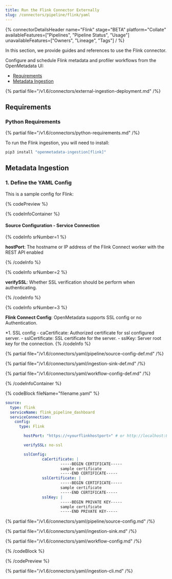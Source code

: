 ```yaml
---
title: Run the Flink Connector Externally
slug: /connectors/pipeline/flink/yaml
---
```


{% connectorDetailsHeader
name="Flink"
stage="BETA"
platform="Collate"
availableFeatures=["Pipelines", "Pipeline Status", "Usage"]
unavailableFeatures=["Owners", "Lineage", "Tags"]
/ %}


In this section, we provide guides and references to use the Flink connector.

Configure and schedule Flink metadata and profiler workflows from the OpenMetadata UI:

- [Requirements](#requirements)
- [Metadata Ingestion](#metadata-ingestion)

{% partial file="/v1.6/connectors/external-ingestion-deployment.md" /%}

## Requirements

### Python Requirements

{% partial file="/v1.6/connectors/python-requirements.md" /%}

To run the Flink ingestion, you will need to install:

```bash
pip3 install "openmetadata-ingestion[flink]"
```

## Metadata Ingestion

### 1. Define the YAML Config

This is a sample config for Flink:

{% codePreview %}

{% codeInfoContainer %}

#### Source Configuration - Service Connection

{% codeInfo srNumber=1 %}

**hostPort**: The hostname or IP address of the Flink Connect worker with the REST API enabled

{% /codeInfo %}

{% codeInfo srNumber=2 %}

**verifySSL**: Whether SSL verification should be perform when authenticating.

{% /codeInfo %}

{% codeInfo srNumber=3 %}

**Flink Connect Config**: OpenMetadata supports SSL config or no Authentication.

*1. SSL config
    - caCertificate: Authorized certificate for ssl configured server.
    - sslCertificate: SSL certificate for the server.
    - sslKey: Server root key for the connection.
{% /codeInfo %}


{% partial file="/v1.6/connectors/yaml/pipeline/source-config-def.md" /%}

{% partial file="/v1.6/connectors/yaml/ingestion-sink-def.md" /%}

{% partial file="/v1.6/connectors/yaml/workflow-config-def.md" /%}

{% /codeInfoContainer %}

{% codeBlock fileName="filename.yaml" %}


```yaml {% isCodeBlock=true %}
source:
  type: flink
  serviceName: flink_pipeline_dashboard
  serviceConnection:
    config:
      type: Flink
```
```yaml {% srNumber=1 %}
        hostPort: "https://<yourflinkhostport>" # or http://localhost:8083 or http://127.0.0.1:8083
```
```yaml {% srNumber=2 %}
        verifySSL: no-ssl
```
```yaml {% srNumber=3 %}
        sslConfig:
                caCertificate: |
                        -----BEGIN CERTIFICATE-----
                        sample certificate
                        -----END CERTIFICATE-----
                sslCertificate: |
                        -----BEGIN CERTIFICATE-----
                        sample certificate
                        -----END CERTIFICATE-----
                sslKey: |
                        -----BEGIN PRIVATE KEY-----
                        sample certificate
                        -----END PRIVATE KEY-----
```

{% partial file="/v1.6/connectors/yaml/pipeline/source-config.md" /%}

{% partial file="/v1.6/connectors/yaml/ingestion-sink.md" /%}

{% partial file="/v1.6/connectors/yaml/workflow-config.md" /%}

{% /codeBlock %}

{% /codePreview %}

{% partial file="/v1.6/connectors/yaml/ingestion-cli.md" /%}
